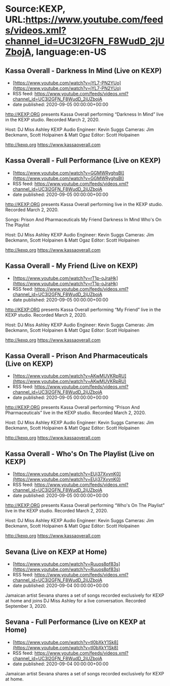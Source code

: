 # Source:KEXP, URL:https://www.youtube.com/feeds/videos.xml?channel_id=UC3I2GFN_F8WudD_2jUZbojA, language:en-US

## Kassa Overall - Darkness In Mind (Live on KEXP)
 - [https://www.youtube.com/watch?v=jYL7-PN2YUo](https://www.youtube.com/watch?v=jYL7-PN2YUo)
 - RSS feed: https://www.youtube.com/feeds/videos.xml?channel_id=UC3I2GFN_F8WudD_2jUZbojA
 - date published: 2020-09-05 00:00:00+00:00

http://KEXP.ORG presents Kassa Overall performing “Darkness In Mind” live in the KEXP studio. Recorded March 2, 2020.

Host: DJ Miss Ashley
KEXP Audio Engineer: Kevin Suggs
Cameras: Jim Beckmann, Scott Holpainen & Matt Ogaz
Editor: Scott Holpainen

http://kexp.org
https://www.kassaoverall.com

## Kassa Overall - Full Performance (Live on KEXP)
 - [https://www.youtube.com/watch?v=GGMWRyghsBI](https://www.youtube.com/watch?v=GGMWRyghsBI)
 - RSS feed: https://www.youtube.com/feeds/videos.xml?channel_id=UC3I2GFN_F8WudD_2jUZbojA
 - date published: 2020-09-05 00:00:00+00:00

http://KEXP.ORG presents Kassa Overall performing live in the KEXP studio. Recorded March 2, 2020.

Songs:
Prison And Pharmaceuticals
My Friend
Darkness In Mind
Who's On The Playlist

Host: DJ Miss Ashley
KEXP Audio Engineer: Kevin Suggs
Cameras: Jim Beckmann, Scott Holpainen & Matt Ogaz
Editor: Scott Holpainen

http://kexp.org
https://www.kassaoverall.com

## Kassa Overall - My Friend (Live on KEXP)
 - [https://www.youtube.com/watch?v=rT1p-oJraHk](https://www.youtube.com/watch?v=rT1p-oJraHk)
 - RSS feed: https://www.youtube.com/feeds/videos.xml?channel_id=UC3I2GFN_F8WudD_2jUZbojA
 - date published: 2020-09-05 00:00:00+00:00

http://KEXP.ORG presents Kassa Overall performing “My Friend” live in the KEXP studio. Recorded March 2, 2020.

Host: DJ Miss Ashley
KEXP Audio Engineer: Kevin Suggs
Cameras: Jim Beckmann, Scott Holpainen & Matt Ogaz
Editor: Scott Holpainen

http://kexp.org
https://www.kassaoverall.com

## Kassa Overall - Prison And Pharmaceuticals (Live on KEXP)
 - [https://www.youtube.com/watch?v=AKwMUVKRpRU](https://www.youtube.com/watch?v=AKwMUVKRpRU)
 - RSS feed: https://www.youtube.com/feeds/videos.xml?channel_id=UC3I2GFN_F8WudD_2jUZbojA
 - date published: 2020-09-05 00:00:00+00:00

http://KEXP.ORG presents Kassa Overall performing “Prison And Pharmaceuticals” live in the KEXP studio. Recorded March 2, 2020.

Host: DJ Miss Ashley
KEXP Audio Engineer: Kevin Suggs
Cameras: Jim Beckmann, Scott Holpainen & Matt Ogaz
Editor: Scott Holpainen

http://kexp.org
https://www.kassaoverall.com

## Kassa Overall - Who's On The Playlist (Live on KEXP)
 - [https://www.youtube.com/watch?v=EUj37XvvnK0](https://www.youtube.com/watch?v=EUj37XvvnK0)
 - RSS feed: https://www.youtube.com/feeds/videos.xml?channel_id=UC3I2GFN_F8WudD_2jUZbojA
 - date published: 2020-09-05 00:00:00+00:00

http://KEXP.ORG presents Kassa Overall performing “Who's On The Playlist” live in the KEXP studio. Recorded March 2, 2020.

Host: DJ Miss Ashley
KEXP Audio Engineer: Kevin Suggs
Cameras: Jim Beckmann, Scott Holpainen & Matt Ogaz
Editor: Scott Holpainen

http://kexp.org
https://www.kassaoverall.com

## Sevana (Live on KEXP at Home)
 - [https://www.youtube.com/watch?v=Ruuos8pf83s](https://www.youtube.com/watch?v=Ruuos8pf83s)
 - RSS feed: https://www.youtube.com/feeds/videos.xml?channel_id=UC3I2GFN_F8WudD_2jUZbojA
 - date published: 2020-09-04 00:00:00+00:00

Jamaican artist Sevana  shares a set of songs recorded exclusively for KEXP at home and joins DJ Miss Ashley for a live conversation. Recorded September 3, 2020.

## Sevana - Full Performance (Live on KEXP at Home)
 - [https://www.youtube.com/watch?v=tI0bXkY1Sk8](https://www.youtube.com/watch?v=tI0bXkY1Sk8)
 - RSS feed: https://www.youtube.com/feeds/videos.xml?channel_id=UC3I2GFN_F8WudD_2jUZbojA
 - date published: 2020-09-04 00:00:00+00:00

Jamaican artist Sevana  shares a set of songs recorded exclusively for KEXP at home.

